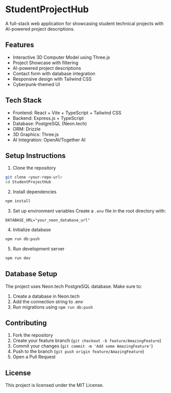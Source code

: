 # StudentProjectHub

A full-stack web application for showcasing student technical projects with AI-powered project descriptions.

## Features

- Interactive 3D Computer Model using Three.js
- Project Showcase with filtering
- AI-powered project descriptions
- Contact form with database integration
- Responsive design with Tailwind CSS
- Cyberpunk-themed UI

## Tech Stack

- Frontend: React + Vite + TypeScript + Tailwind CSS
- Backend: Express.js + TypeScript
- Database: PostgreSQL (Neon.tech)
- ORM: Drizzle
- 3D Graphics: Three.js
- AI Integration: OpenAI/Together AI

## Setup Instructions

1. Clone the repository
```bash
git clone <your-repo-url>
cd StudentProjectHub
```

2. Install dependencies
```bash
npm install
```

3. Set up environment variables
Create a `.env` file in the root directory with:
```
DATABASE_URL="your_neon_database_url"
```

4. Initialize database
```bash
npm run db:push
```

5. Run development server
```bash
npm run dev
```

## Database Setup

The project uses Neon.tech PostgreSQL database. Make sure to:
1. Create a database in Neon.tech
2. Add the connection string to .env
3. Run migrations using `npm run db:push`

## Contributing

1. Fork the repository
2. Create your feature branch (`git checkout -b feature/AmazingFeature`)
3. Commit your changes (`git commit -m 'Add some AmazingFeature'`)
4. Push to the branch (`git push origin feature/AmazingFeature`)
5. Open a Pull Request

## License

This project is licensed under the MIT License.
